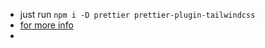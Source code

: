 - just run `npm i -D prettier prettier-plugin-tailwindcss`
- [for more info](https://tailwindcss.com/blog/automatic-class-sorting-with-prettier)
- 